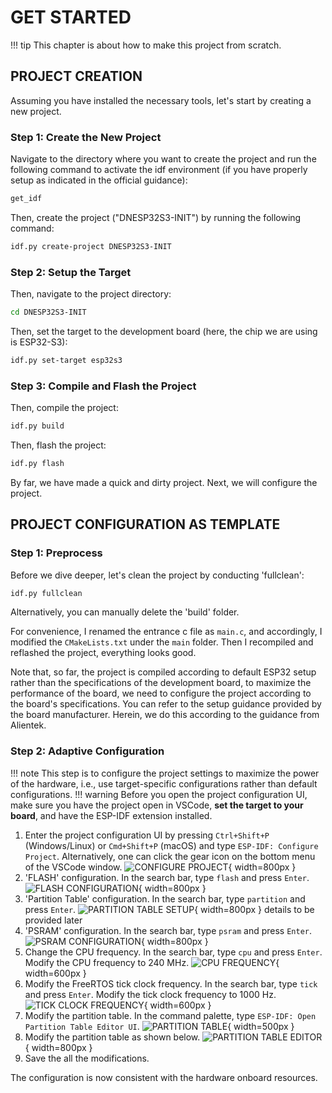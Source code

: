 # GET STARTED

!!! tip
    This chapter is about how to make this project from scratch.

## PROJECT CREATION

Assuming you have installed the necessary tools, let's start by creating a new project. 

### Step 1: Create the New Project

Navigate to the directory where you want to create the project and run the following command to activate the idf environment (if you have properly setup as indicated in the official guidance):

```bash
get_idf
```

Then, create the project ("DNESP32S3-INIT") by running the following command:

```bash
idf.py create-project DNESP32S3-INIT
```

### Step 2: Setup the Target

Then, navigate to the project directory:

```bash
cd DNESP32S3-INIT
```

Then, set the target to the development board (here, the chip we are using is ESP32-S3):

```bash
idf.py set-target esp32s3
```
### Step 3: Compile and Flash the Project

Then, compile the project:

```bash
idf.py build
```

Then, flash the project:

```bash
idf.py flash
```

By far, we have made a quick and dirty project. Next, we will configure the project.

## PROJECT CONFIGURATION AS TEMPLATE

### Step 1: Preprocess

Before we dive deeper, let's clean the project by conducting 'fullclean':

```bash
idf.py fullclean
```

Alternatively, you can manually delete the 'build' folder.

For convenience, I renamed the entrance c file as `main.c`, and accordingly, I modified the `CMakeLists.txt` under the `main` folder. Then I recompiled and reflashed the project, everything looks good.

Note that, so far, the project is compiled according to default ESP32 setup rather than the specifications of the development board, to maximize the performance of the board, we need to configure the project according to the board's specifications. You can refer to the setup guidance provided by the board manufacturer. Herein, we do this according to the guidance from Alientek.

### Step 2: Adaptive Configuration

!!! note
    This step is to configure the project settings to maximize the power of the hardware, i.e., use target-specific configurations rather than default configurations.
!!! warning
    Before you open the project configuration UI, make sure you have the project open in VSCode, **set the target to your board**, and have the ESP-IDF extension installed.

1. Enter the project configuration UI by pressing `Ctrl+Shift+P` (Windows/Linux) or `Cmd+Shift+P` (macOS) and type `ESP-IDF: Configure Project`. Alternatively, one can click the gear icon on the bottom menu of the VSCode window.
![CONFIGURE PROJECT](01-06-proj_config.png){ width=800px }
2. 'FLASH' configuration. In the search bar, type `flash` and press `Enter`. 
![FLASH CONFIGURATION](01-07-flash.png){ width=800px }
3. 'Partition Table' configuration. In the search bar, type `partition` and press `Enter`.
![PARTITION TABLE SETUP](01-08-partition_table.png){ width=800px }
details to be provided later
4. 'PSRAM' configuration. In the search bar, type `psram` and press `Enter`.
![PSRAM CONFIGURATION](01-09-PSRAM.png){ width=800px }
5. Change the CPU frequency. In the search bar, type `cpu` and press `Enter`. Modify the CPU frequency to 240 MHz.
![CPU FREQUENCY](01-10-CPU.png){ width=600px }
6. Modify the FreeRTOS tick clock frequency. In the search bar, type `tick` and press `Enter`. Modify the tick clock frequency to 1000 Hz.
![TICK CLOCK FREQUENCY](01-11-FREERTOS_tick.png){ width=600px }
7. Modify the partition table. In the command palette, type `ESP-IDF: Open Partition Table Editor UI`.
![PARTITION TABLE](01-12-partition_table_edit.png){ width=500px }
8. Modify the partition table as shown below.
![PARTITION TABLE EDITOR](01-13-partition_table_editor.png){ width=800px }
9. Save the all the modifications.

The configuration is now consistent with the hardware onboard resources. 

